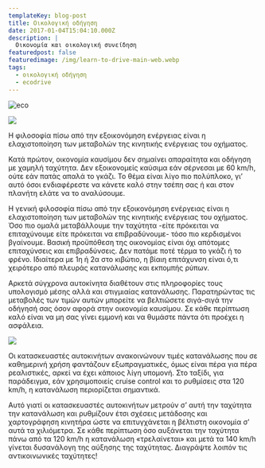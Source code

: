 ```yaml
---
templateKey: blog-post
title: Οικολογική οδήγηση
date: 2017-01-04T15:04:10.000Z
description: |
  Οικονομία και οικολογική συνείδηση
featuredpost: false
featuredimage: /img/learn-to-drive-main-web.webp
tags:
  - οικολογική οδήγηση
  - ecodrive
---
```

![eco](/img/learn-to-drive-main-web.webp)

[![](http://3.bp.blogspot.com/-VTUVWNGYyl0/T16U6_BYdsI/AAAAAAAAARs/fSRMXMWnn6k/s1600/greener-motoring-207429.jpg)](http://3.bp.blogspot.com/-VTUVWNGYyl0/T16U6_BYdsI/AAAAAAAAARs/fSRMXMWnn6k/s1600/greener-motoring-207429.jpg)

Η φιλοσοφία πίσω από την εξοικονόμηση ενέργειας είναι η ελαχιστοποίηση των μεταβολών της κινητικής ενέργειας του οχήματος.

Κατά πρώτον, οικονομία καυσίμου δεν σημαίνει απαραίτητα και οδήγηση με χαμηλή ταχύτητα. Δεν εξοικονομείς καύσιμα εάν σέρνεσαι με 60 km/h, ούτε εάν πατάς απαλά το γκάζι. Το θέμα είναι λίγο πιο πολύπλοκο, γι’ αυτό όσοι ενδιαφέρεστε να κάνετε καλό στην τσέπη σας ή και στον πλανήτη ελάτε να το αναλύσουμε.

Η γενική φιλοσοφία πίσω από την εξοικονόμηση ενέργειας είναι η ελαχιστοποίηση των μεταβολών της κινητικής ενέργειας του οχήματος. Ό[](http://www.blogger.com/blogger.g?blogID=7898601790028777195)σο πιο ομαλά μεταβάλλουμε την ταχύτητα -είτε πρόκειται να επιταχύνουμε είτε πρόκειται να επιβραδύνουμε- τόσο πιο κερδισμένοι βγαίνουμε. Βασική προϋπόθεση της οικονομίας είναι όχι απότομες επιταχύνσεις και επιβραδύνσεις. Δεν πατάμε ποτέ τέρμα το γκάζι ή το φρένο. Ιδιαίτερα με 1η ή 2α στο κιβώτιο, η βίαιη επιτάχυνση είναι ό,τι χειρότερο από πλευράς κατανάλωσης και εκπομπής ρύπων.

Αρκετά σύγχρονα αυτοκίνητα διαθέτουν στις πληροφορίες τους υπολογισμό μέσης αλλά και στιγμιαίας κατανάλωσης. Παρατηρώντας τις μεταβολές των τιμών αυτών μπορείτε να βελτιώσετε σιγά-σιγά την οδήγησή σας όσον αφορά στην οικονομία καυσίμου. Σε κάθε περίπτωση καλό είναι να μη σας γίνει εμμονή και να θυμάστε πάντα ότι προέχει η ασφάλεια.

[![](http://4.bp.blogspot.com/-3kaoSJIyr-s/T16VGZSG8nI/AAAAAAAAAR0/9Yk8hVixEZc/s200/mmw-eco-driving.jpg)](http://4.bp.blogspot.com/-3kaoSJIyr-s/T16VGZSG8nI/AAAAAAAAAR0/9Yk8hVixEZc/s1600/mmw-eco-driving.jpg)

Οι κατασκευαστές αυτοκινήτων ανακοινώνουν τιμές κατανάλωσης που σε καθημερινή χρήση φαντάζουν εξωπραγματικές, όμως είναι πέρα για πέρα ρεαλιστικές, αρκεί να έχει κάποιος λίγη υπομονή. Στο ταξίδι, για παράδειγμα, εάν χρησιμοποιείς cruise control και το ρυθμίσεις στα 120 km/h, η κατανάλωση περιορίζεται σημαντικά.

Αυτό γιατί οι κατασκευαστές αυτοκινήτων μετρούν σ’ αυτή την ταχύτητα την κατανάλωση και ρυθμίζουν έτσι σχέσεις μετάδοσης και χαρτογράφηση κινητήρα ώστε να επιτυγχάνεται η βέλτιστη οικονομία σ’ αυτά τα χιλιόμετρα. Σε κάθε περίπτωση όσο αυξάνεται την ταχύτητα πάνω από τα 120 km/h η κατανάλωση «τρελαίνεται» και μετά τα 140 km/h γίνεται δυσανάλογη της αύξησης της ταχύτητας. Διαγράψτε λοιπόν τις αντικοινωνικές ταχύτητες!
